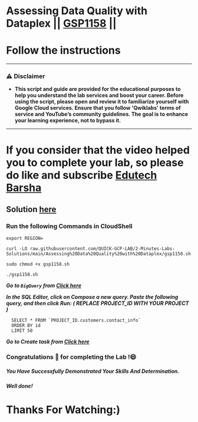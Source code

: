 # Assessing Data Quality with Dataplex || [GSP1158](https://www.cloudskillsboost.google/focuses/67211?parent=catalog) ||
# Follow the instructions
---
### ⚠️ Disclaimer
- **This script and guide are provided for  the educational purposes to help you understand the lab services and boost your career. Before using the script, please open and review it to familiarize yourself with Google Cloud services. Ensure that you follow 'Qwiklabs' terms of service and YouTube’s community guidelines. The goal is to enhance your learning experience, not to bypass it.**
---

# If you consider that the video helped you to complete your lab, so please do like and subscribe [Edutech Barsha](https://www.youtube.com/@edutechbarsha)
## Solution [here](https://youtu.be/B_yaZVAnMSA)

### Run the following Commands in CloudShell
```
export REGION=
```
```
curl -LO raw.githubusercontent.com/QUICK-GCP-LAB/2-Minutes-Labs-Solutions/main/Assessing%20Data%20Quality%20with%20Dataplex/gsp1158.sh

sudo chmod +x gsp1158.sh

./gsp1158.sh
```
 ***Go to ``BigQuery`` from [Click here](https://console.cloud.google.com/projectselector2/bigquery?supportedpurview=project)***

***In the *SQL Editor*, click on *Compose a new query*. Paste the following query, and then click *Run*: ( REPLACE PROJECT_ID WITH YOUR PROJECT )***
```
  SELECT * FROM `PROJECT_ID.customers.contact_info`
  ORDER BY id
  LIMIT 50
```
***Go to Create task from [Click here](https://console.cloud.google.com/dataplex/process/create-task/data-quality)***


### Congratulations 🎉 for completing the Lab !😄

##### *You Have Successfully Demonstrated Your Skills And Determination.*

#### *Well done!*

# Thanks For Watching:)
